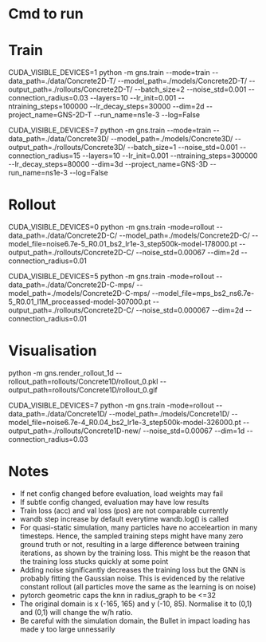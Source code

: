 # Cmd to run
# Train
CUDA_VISIBLE_DEVICES=1 python -m gns.train --mode=train --data_path=./data/Concrete2D-T/ --model_path=./models/Concrete2D-T/ --output_path=./rollouts/Concrete2D-T/ --batch_size=2 --noise_std=0.001 --connection_radius=0.03 --layers=10 --lr_init=0.001 --ntraining_steps=100000 --lr_decay_steps=30000 --dim=2d --project_name=GNS-2D-T --run_name=ns1e-3 --log=False

CUDA_VISIBLE_DEVICES=7 python -m gns.train --mode=train --data_path=./data/Concrete3D/ --model_path=./models/Concrete3D/ --output_path=./rollouts/Concrete3D/ --batch_size=1 --noise_std=0.001 --connection_radius=15 --layers=10 --lr_init=0.001 --ntraining_steps=300000 --lr_decay_steps=80000 --dim=3d --project_name=GNS-3D --run_name=ns1e-3 --log=False

# Rollout
CUDA_VISIBLE_DEVICES=0 python -m gns.train -mode=rollout --data_path=./data/Concrete2D-C/ --model_path=./models/Concrete2D-C/ --model_file=noise6.7e-5_R0.01_bs2_lr1e-3_step500k-model-178000.pt --output_path=./rollouts/Concrete2D-C/ --noise_std=0.00067 --dim=2d --connection_radius=0.01

CUDA_VISIBLE_DEVICES=5 python -m gns.train -mode=rollout --data_path=./data/Concrete2D-C-mps/ --model_path=./models/Concrete2D-C-mps/ --model_file=mps_bs2_ns6.7e-5_R0.01_I1M_proceassed-model-307000.pt --output_path=./rollouts/Concrete2D-C/ --noise_std=0.000067 --dim=2d --connection_radius=0.01

# Visualisation
python -m gns.render_rollout_1d --rollout_path=rollouts/Concrete1D/rollout_0.pkl --output_path=rollouts/Concrete1D/rollout_0.gif

CUDA_VISIBLE_DEVICES=7 python -m gns.train -mode=rollout --data_path=./data/Concrete1D/ --model_path=./models/Concrete1D/ --model_file=noise6.7e-4_R0.04_bs2_lr1e-3_step500k-model-326000.pt --output_path=./rollouts/Concrete1D-new/ --noise_std=0.00067 --dim=1d --connection_radius=0.03

# Notes
- If net config changed before evaluation, load weights may fail
- If subtle config changed, evaluation may have low results
- Train loss (acc) and val loss (pos) are not comparable currently
- wandb step increase by default everytime wandb.log() is called
- For quasi-static simulation, many particles have no acceleartion in many timesteps. Hence, the sampled training steps might have many zero ground truth or not, resulting in
    a large difference between training iterations, as shown by the training loss. This might be the reason that the training loss stucks quickly at some point
- Adding noise significantly decreases the training loss but the GNN is probably fitting the Gaussian noise. This is evidenced by the relative constant rollout (all particles move
    the same as the learning is on noise)
- pytorch geometric caps the knn in radius_graph to be <=32
- The original domain is x (-165, 165) and y (-10, 85). Normalise it to (0,1) and (0,1) will change the w/h ratio. 
- Be careful with the simulation domain, the Bullet in impact loading has made y too large unnessarily
